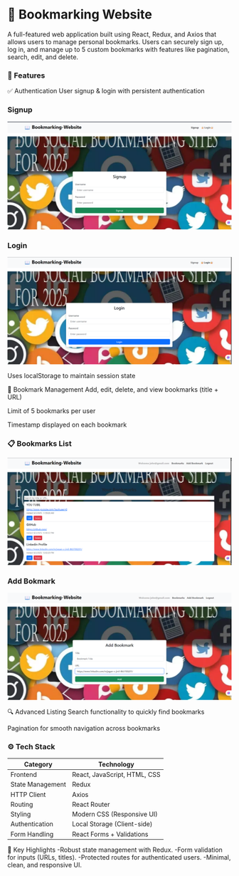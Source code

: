 # 📑 Bookmarking Website

A full-featured web application built using React, Redux, and Axios that allows users to manage personal bookmarks. Users can securely sign up, log in, and manage up to 5 custom bookmarks with features like pagination, search, edit, and delete.

### 🚀 Features
✅ Authentication
User signup & login with persistent authentication

###  Signup
![signup Screenshot](./screenshots/bookmark_signup.png)

###  Login
![login Bookmark](./screenshots/bookmark_login.png)


Uses localStorage to maintain session state

🔖 Bookmark Management
Add, edit, delete, and view bookmarks (title + URL)

Limit of 5 bookmarks per user

Timestamp displayed on each bookmark

### 📋 Bookmarks List
![Bookmark List](./screenshots/bookmarks.png)

###  Add Bokmark
![Add Screenshot](./screenshots/addbookmark.png)



🔍 Advanced Listing
Search functionality to quickly find bookmarks

Pagination for smooth navigation across bookmarks

### ⚙️ Tech Stack

| **Category**     | **Technology**                |
|------------------|-------------------------------|
| Frontend         | React, JavaScript, HTML, CSS  |
| State Management | Redux                         |
| HTTP Client      | Axios                         |
| Routing          | React Router                  |
| Styling          | Modern CSS (Responsive UI)    |
| Authentication   | Local Storage (Client-side)   |
| Form Handling    | React Forms + Validations     |


🧠 Key Highlights
-Robust state management with Redux.
-Form validation for inputs (URLs, titles).
-Protected routes for authenticated users.
-Minimal, clean, and responsive UI.
